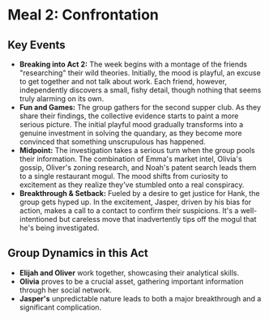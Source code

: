 # Meal 2: Confrontation

## Key Events
* **Breaking into Act 2:** The week begins with a montage of the friends "researching" their wild theories. Initially, the mood is playful, an excuse to get together and not talk about work. Each friend, however, independently discovers a small, fishy detail, though nothing that seems truly alarming on its own.
* **Fun and Games:** The group gathers for the second supper club. As they share their findings, the collective evidence starts to paint a more serious picture. The initial playful mood gradually transforms into a genuine investment in solving the quandary, as they become more convinced that something unscrupulous has happened.
* **Midpoint:** The investigation takes a serious turn when the group pools their information. The combination of Emma's market intel, Olivia's gossip, Oliver's zoning research, and Noah's patent search leads them to a single restaurant mogul. The mood shifts from curiosity to excitement as they realize they've stumbled onto a real conspiracy.
* **Breakthrough & Setback:** Fueled by a desire to get justice for Hank, the group gets hyped up. In the excitement, Jasper, driven by his bias for action, makes a call to a contact to confirm their suspicions. It's a well-intentioned but careless move that inadvertently tips off the mogul that he's being investigated.

## Group Dynamics in this Act
* **Elijah and Oliver** work together, showcasing their analytical skills.
* **Olivia** proves to be a crucial asset, gathering important information through her social network.
* **Jasper's** unpredictable nature leads to both a major breakthrough and a significant complication.